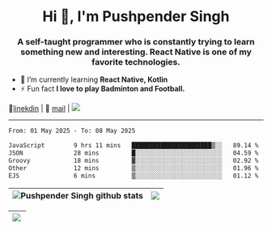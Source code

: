 <h1 align="center">Hi 👋, I'm Pushpender Singh</h1>
<h3 align="center">A self-taught programmer who is constantly trying to learn something new and interesting. React Native is one of my favorite technologies.</h3>

- 🌱 I’m currently learning **React Native, Kotlin**
- ⚡ Fun fact **I love to play Badminton and Football.**

👔[linekdin](https://www.linkedin.com/in/pushpender-singh-240061202/) | 📧 [mail](mailto:pushpendersingh694@gmail.com) | 
<a href="https://github.com/pushpender-singh-ap/pushpender-singh-ap">
    <img src="https://komarev.com/ghpvc/?username=pushpender-singh-ap&style=for-the-badge">
</a>


---

<!--START_SECTION:waka-->

```txt
From: 01 May 2025 - To: 08 May 2025

JavaScript        9 hrs 11 mins   ██████████████████████▒░░   89.14 %
JSON              28 mins         █░░░░░░░░░░░░░░░░░░░░░░░░   04.59 %
Groovy            18 mins         ▓░░░░░░░░░░░░░░░░░░░░░░░░   02.92 %
Other             12 mins         ▒░░░░░░░░░░░░░░░░░░░░░░░░   01.96 %
EJS               6 mins          ▒░░░░░░░░░░░░░░░░░░░░░░░░   01.12 %
```

<!--END_SECTION:waka-->


| <a><img align="center" src="https://github-readme-stats-iota-ecru-15.vercel.app/api?username=pushpender-singh-ap&show_icons=true&include_all_commits=true&theme=buefy&hide_border=true" alt="Pushpender Singh github stats" /></a> | <a><img align="center" src="https://github-readme-stats-iota-ecru-15.vercel.app/api/top-langs/?username=pushpender-singh-ap&layout=compact&theme=buefy&hide_border=true" /></a> |
| ------------- | ------------- |

| <a> <img align="left" src="https://github-readme-streak-stats.herokuapp.com/?user=pushpender-singh-ap" /></br> </a> |
| ------------- |
